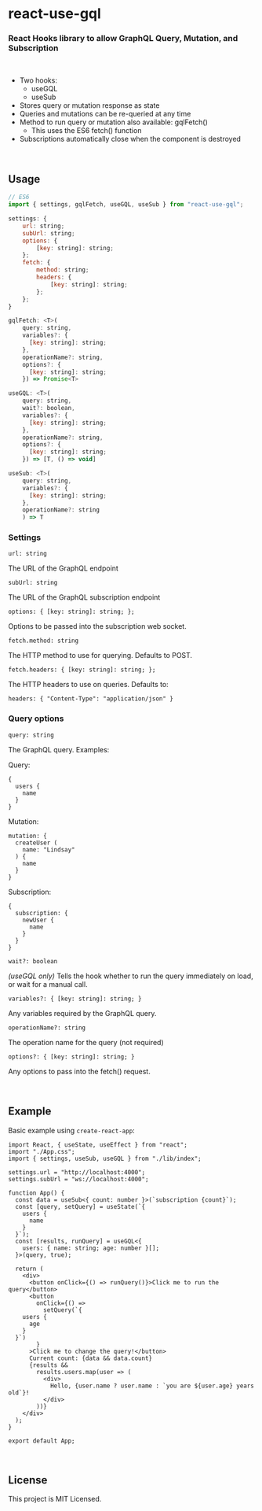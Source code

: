 # react-use-gql

### **React Hooks library to allow GraphQL Query, Mutation, and Subscription**

<a id="/features"></a>&nbsp;

- Two hooks:
  - useGQL
  - useSub
- Stores query or mutation response as state
- Queries and mutations can be re-queried at any time
- Method to run query or mutation also available: gqlFetch()
  - This uses the ES6 fetch() function
- Subscriptions automatically close when the component is destroyed

<a id="/usage"></a>&nbsp;

## Usage

```javascript
// ES6
import { settings, gqlFetch, useGQL, useSub } from "react-use-gql";

settings: {
    url: string;
    subUrl: string;
    options: {
        [key: string]: string;
    };
    fetch: {
        method: string;
        headers: {
            [key: string]: string;
        };
    };
}

gqlFetch: <T>(
    query: string,
    variables?: {
      [key: string]: string;
    },
    operationName?: string,
    options?: {
      [key: string]: string;
    }) => Promise<T>

useGQL: <T>(
    query: string,
    wait?: boolean,
    variables?: {
      [key: string]: string;
    },
    operationName?: string,
    options?: {
      [key: string]: string;
    }) => [T, () => void]

useSub: <T>(
    query: string,
    variables?: {
      [key: string]: string;
    },
    operationName?: string
    ) => T

```

### Settings

`url: string`

The URL of the GraphQL endpoint

`subUrl: string`

The URL of the GraphQL subscription endpoint

`options: { [key: string]: string; };`

Options to be passed into the subscription web socket.

`fetch.method: string`

The HTTP method to use for querying. Defaults to POST.

`fetch.headers: { [key: string]: string; };`

The HTTP headers to use on queries. Defaults to:

```
headers: { "Content-Type": "application/json" }
```

### Query options

`query: string`

The GraphQL query. Examples:

Query:

```
{
  users {
    name
  }
}
```

Mutation:

```
mutation: {
  createUser (
    name: "Lindsay"
  ) {
    name
  }
}
```

Subscription:

```
{
  subscription: {
    newUser {
      name
    }
  }
}
```

`wait?: boolean`

_(useGQL only)_ Tells the hook whether to run the query immediately on load, or wait for a manual call.

`variables?: { [key: string]: string; }`

Any variables required by the GraphQL query.

`operationName?: string`

The operation name for the query (not required)

`options?: { [key: string]: string; }`

Any options to pass into the fetch() request.

<a id="/example"></a>&nbsp;

## Example

Basic example using `create-react-app`:

```
import React, { useState, useEffect } from "react";
import "./App.css";
import { settings, useSub, useGQL } from "./lib/index";

settings.url = "http://localhost:4000";
settings.subUrl = "ws://localhost:4000";

function App() {
  const data = useSub<{ count: number }>(`subscription {count}`);
  const [query, setQuery] = useState(`{
    users {
      name
    }
  }`);
  const [results, runQuery] = useGQL<{
    users: { name: string; age: number }[];
  }>(query, true);

  return (
    <div>
      <button onClick={() => runQuery()}>Click me to run the query</button>
      <button
        onClick={() =>
          setQuery(`{
    users {
      age
    }
  }`)
        }
      >Click me to change the query!</button>
      Current count: {data && data.count}
      {results &&
        results.users.map(user => (
          <div>
            Hello, {user.name ? user.name : `you are ${user.age} years old`}!
          </div>
        ))}
    </div>
  );
}

export default App;
```

<a id="/license"></a>&nbsp;

## License

This project is MIT Licensed.
